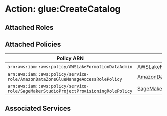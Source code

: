 # Action: glue:CreateCatalog

## Attached Roles

## Attached Policies

| Policy ARN | Policy Name |
|------------|-------------|
| `arn:aws:iam::aws:policy/AWSLakeFormationDataAdmin` | [AWSLakeFormationDataAdmin](../policies.md#awslakeformationdataadmin) |
| `arn:aws:iam::aws:policy/service-role/AmazonDataZoneGlueManageAccessRolePolicy` | [AmazonDataZoneGlueManageAccessRolePolicy](../policies.md#amazondatazonegluemanageaccessrolepolicy) |
| `arn:aws:iam::aws:policy/service-role/SageMakerStudioProjectProvisioningRolePolicy` | [SageMakerStudioProjectProvisioningRolePolicy](../policies.md#sagemakerstudioprojectprovisioningrolepolicy) |

## Associated Services

